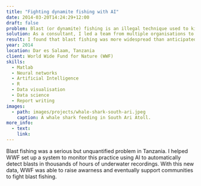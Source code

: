 ```yaml
---
title: "Fighting dynamite fishing with AI"
date: 2014-03-20T14:24:29+12:00
draft: false
problem: Blast (or dynamite) fishing is an illegal technique used to kill hundreds of fish in seconds. It can give some fishers a quick gain, but blast fishing is dangerous, wasteful, and destroys the coral reefs that sustain marine life and the livelihoods of thousands of people. WWF was aware of the problem but without any data about its frequency or distribution it was unable to quantify the impact on the ecosystem and therefore it was hard to convince authorities to initiate a campaign against this practice. 
solution: As a consultant, I led a team from multiple organisations to test a system to detect and monitor blast fishing using acoustic data and artificial intelligence. I deployed underwater recorders in strategic locations to record sounds over a couple of months. Then, I used some of the data to train an artificial neural network that automatically detected blasts in thousands of hours of recordings. 
result: I found that blast fishing was more widespread than anticipated. Nearly 20 blasts occurred every day in the vicinity of Dar es Salaam alone. The neural network had a 98% of blasts and proved it was a viable solution to monitor blast fishing in the long term. Using the results I provided, WWF was able to secure additional funding to further investigate the magnitude of the problem and raise awareness among communities and authorities. By 2020, Tanzania finally experienced a reduction in blast fishing. 
year: 2014
location: Dar es Salaam, Tanzania
client: World Wide Fund for Nature (WWF)
skills: 
  - Matlab
  - Neural networks
  - Artificial Intelligence
  - R
  - Data visualisation
  - Data science
  - Report writing
images:
  - path: images/projects/whale-shark-south-ari.jpeg
    caption: A whale shark feeding in South Ari Atoll.
more_info:
  - text:
    link:
---
```


Blast fishing was a serious but unquantified problem in Tanzania. I helped WWF set up a system to monitor this practice using AI to automatically detect blasts in thousands of hours of underwater recordings. With this new data, WWF was able to raise awarness and eventually support communities to fight blast fishing. 